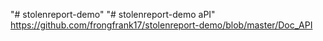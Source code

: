 "# stolenreport-demo" 
"# stolenreport-demo aPI"
https://github.com/frongfrank17/stolenreport-demo/blob/master/Doc_API

